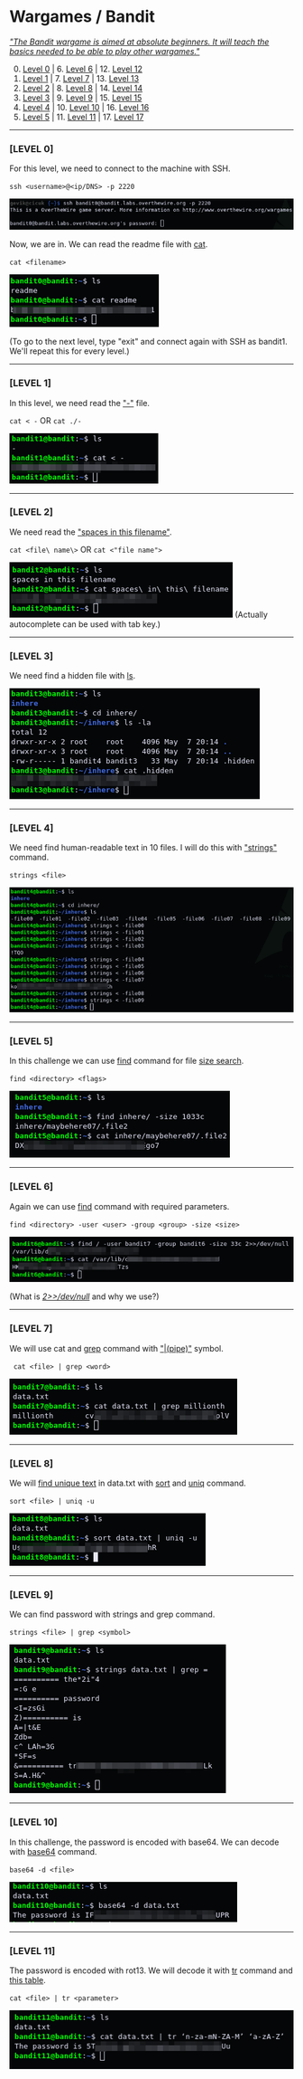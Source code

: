 # Wargames / Bandit

[*"The Bandit wargame is aimed at absolute beginners. It will teach the basics needed to be able to play other wargames."*](https://overthewire.org/wargames/bandit/)

0. [Level 0](#level-0) | 6. [Level 6](#level-6)    | 12. [Level 12](#level-12)
1. [Level 1](#level-1) | 7. [Level 7](#level-7)    | 13. [Level 13](#level-13)
2. [Level 2](#level-2) | 8. [Level 8](#level-8)    | 14. [Level 14](#level-14)
3. [Level 3](#level-3) | 9. [Level 9](#level-9)    | 15. [Level 15](#level-15)
4. [Level 4](#level-4) | 10. [Level 10](#level-10) | 16. [Level 16](#level-16)
5. [Level 5](#level-5) | 11. [Level 11](#level-11) | 17. [Level 17](#level-17)
******

### [LEVEL 0]
For this level, we need to connect to the machine with SSH.

`ssh <username>@<ip/DNS> -p 2220`

![Bandit0](.Images/bandit0.png)

Now, we are in. We can read the readme file with [cat](https://www.cyberciti.biz/faq/howto-use-cat-command-in-unix-linux-shell-script/).

`cat <filename>`

![Bandit0-1](.Images/bandit0-1.png)

(To go to the next level, type "exit" and connect again with SSH as bandit1. We'll repeat this for every level.)
******

### [LEVEL 1]
In this level, we need read the ["-"](https://www.google.com/search?q=dashed+filename) file.

`cat < -` OR `cat ./-`

![Bandit1](.Images/bandit1.png)
******

### [LEVEL 2]
We need read the ["spaces in this filename"](https://linoxide.com/linux-command/how-to-read-filename-with-spaces-in-linux/).

`cat <file\ name\>` OR `cat <"file name">`

![Bandit2](.Images/bandit2.png)
(Actually autocomplete can be used with tab key.)
******

### [LEVEL 3]
We need find a hidden file with [ls](https://www.rapidtables.com/code/linux/ls.html).

![Bandit3](.Images/bandit3.png)
******

### [LEVEL 4]
We need find human-readable text in 10 files. I will do this with ["strings"](https://www.howtogeek.com/427805/how-to-use-the-strings-command-on-linux/) command.

`strings <file>`

![Bandit4](.Images/bandit4.png)
******

### [LEVEL 5]
In this challenge we can use [find](https://www.man7.org/linux/man-pages/man1/find.1.html) command for file [size search](https://linuxconfig.org/how-to-use-find-command-to-search-for-files-based-on-file-size).

`find <directory> <flags>`

![Bandit5](.Images/bandit5.png)
******

### [LEVEL 6]
Again we can use [find](https://www.man7.org/linux/man-pages/man1/find.1.html) command with required parameters.

`find <directory> -user <user> -group <group> -size <size>`

![Bandit6](.Images/bandit6.png)

(What is [*2>>/dev/null*](https://askubuntu.com/questions/350208/what-does-2-dev-null-mean) and why we use?)
******

### [LEVEL 7]
We will use cat and [grep](https://linux.die.net/man/1/grep) command with ["|(pipe)"](https://www.howtogeek.com/438882/how-to-use-pipes-on-linux/) symbol.

` cat <file> | grep <word>`

![Bandit7](.Images/bandit7.png)
******

### [LEVEL 8]
We will [find unique text](https://stackoverflow.com/questions/13778273/find-unique-lines#13778360) in data.txt with [sort](https://www.man7.org/linux/man-pages/man1/sort.1.html) and [uniq](https://man7.org/linux/man-pages/man1/uniq.1.html) command.

`sort <file> | uniq -u`

![Bandit8](.Images/bandit8.png)
******

### [LEVEL 9]
We can find password with strings and grep command.

`strings <file> | grep <symbol>`

![Bandit9](.Images/bandit9.png)
******

### [LEVEL 10]
In this challenge, the password is encoded with base64. We can decode with [base64](https://www.man7.org/linux/man-pages/man1/base64.1.html) command.

`base64 -d <file>`

![Bandit10](.Images/bandit10.png)
******

### [LEVEL 11]
The password is encoded with rot13. We will decode it with [tr](https://man7.org/linux/man-pages/man1/tr.1.html) command and [this table](https://www.chmag.in/articles/momsguide/decoding-rot-using-the-echo-and-tr-commands-in-your-linux-terminal/).

`cat <file> | tr <parameter>`

![Bandit11](.Images/bandit11.png)

